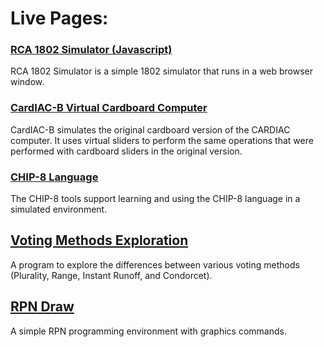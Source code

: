 # Live Pages:

### [RCA 1802 Simulator (Javascript)](https://bobkuczewski.github.io/RCA1802SimJS/)

RCA 1802 Simulator is a simple 1802 simulator that runs in a web browser window.

### [CardIAC-B Virtual Cardboard Computer](https://bobkuczewski.github.io/CardIAC-B/)

CardIAC-B simulates the original cardboard version of the CARDIAC computer. It uses virtual sliders to perform the same operations that were performed with cardboard sliders in the original version.

### [CHIP-8 Language](https://bobkuczewski.github.io/CHIP8/)

The CHIP-8 tools support learning and using the CHIP-8 language in a simulated environment.

## [Voting Methods Exploration](https://bobkuczewski.github.io/Voting/Voting.html)

A program to explore the differences between various voting methods (Plurality, Range, Instant Runoff, and Condorcet).

## [RPN Draw](https://bobkuczewski.github.io/RPNDraw/)

A simple RPN programming environment with graphics commands.
